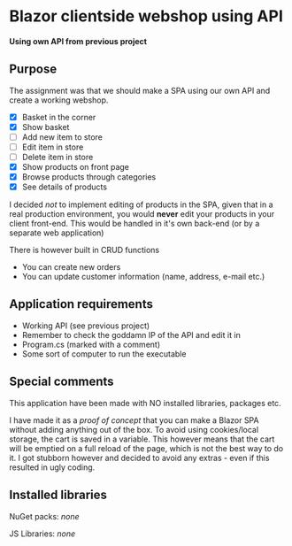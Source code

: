 # Blazor clientside webshop using API
#### Using own API from previous project

## Purpose
The assignment was that we should make a SPA using our own API and
create a working webshop.

- [x] Basket in the corner
- [x] Show basket
- [ ] Add new item to store
- [ ] Edit item in store
- [ ] Delete item in store
- [x] Show products on front page
- [x] Browse products through categories
- [x] See details of products

I decided *not* to implement editing of products in the SPA, given
that in a real production environment, you would **never** edit your
products in your client front-end. This would be handled in it's own
back-end (or by a separate web application)

There is however built in CRUD functions
- You can create new orders
- You can update customer information (name, address, e-mail etc.)

## Application requirements
- Working API (see previous project)
- Remember to check the goddamn IP of the API and edit it in
- Program.cs (marked with a comment)
- Some sort of computer to run the executable

## Special comments
This application have been made with NO installed libraries, packages etc.

I have made it as a *proof of concept* that you can make a Blazor
SPA without adding anything out of the box. To avoid using
cookies/local storage, the cart is saved in a variable. This however
means that the cart will be emptied on a full reload of the page,
which is not the best way to do it. I got stubborn however and decided
to avoid any extras - even if this resulted in ugly coding.

## Installed libraries
NuGet packs: *none*

JS Libraries: *none*